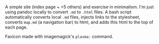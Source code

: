 A simple site (index page + <5 others) and exercise in minimalism. I'm just using pandoc locally to convert `.md` to `.html` files. A bash script automatically converts local `.md` files, injects links to the stylesheet, converts `map.md` (a navigation bar) to html, and adds this html to the top of each page. 

Favicon made with imagemagick's `plasma:` command.